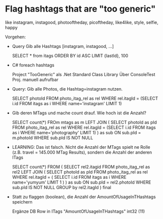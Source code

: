 # Flag hashtags that are "too generic"

like instagram, instagood, photooftheday, picoftheday, like4like, style, selfie, happy


Vorgehen:
- Query Gib alle Hashtags [instagram, instagood, ...]

	SELECT * from itags ORDER BY id ASC LIMIT {lastId}, 100 

- C# foreach hashtags

	Project "TooGeneric" als .Net Standard Class Library
	Über ConsoleTest Proj. manuell aufrufbar

- Query: Gib alle Photos, die Hashtag=instagram nutzen.

	SELECT photoId
	FROM photo_itag_rel as rel
	WHERE rel.itagId =
	(SELECT i.id FROM itags as i WHERE name='instagram' LIMIT 1)
	
- Gib deren MTags und mache count drauf. Wie hoch ist die Anzahl?

	SELECT count(*)
	FROm mtags as m
	LEFT JOIN 
	(
		SELECT photoId as pId
		FROM photo_itag_rel as rel
		WHERE rel.itagId =
		(SELECT i.id FROM itags as i WHERE name='photography' LIMIT 1)
	) as sub ON sub.pId = m.photoId
	WHERE sub.pId IS NOT NULL
	
- LEARNING: Das ist falsch. Nicht die Anzahl der MTags spielt ne Rolle (z.B. travel = 145.000 MTag Results), sondern die Anzahl der anderen ITags

	SELECT count(*)
	FROM
	(
		SELECT rel2.itagid 
		FROM photo_itag_rel as rel2
		LEFT JOIN 
		(
			SELECT photoId as pId
			FROM photo_itag_rel as rel
			WHERE rel.itagId =
			(
				SELECT i.id FROM itags as i WHERE name='yumyum' LIMIT 1
			)
		) as sub ON sub.pId = rel2.photoId
		WHERE sub.pId IS NOT NULL
		GROUP by rel2.itagId
	) final

- Statt zu flaggen (boolean), die Anzahl der AmountOfUsageInTHashtags speichern

	Ergänze DB Row in ITags "AmountOfUsageInTHashtags" int32 (11)
